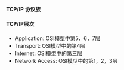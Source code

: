 #### TCP/IP 协议族
#### TCP/IP层次
* Application: OSI模型中第5，6，7层
* Transport: OSI模型中的第4层
* Internet: OSI模型中的第三层
* Network Access: OSI模型中的第1，2，3层
